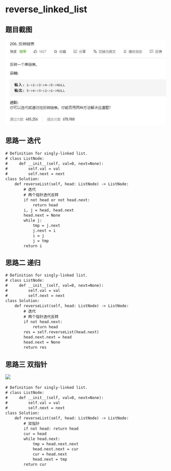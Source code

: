 # reverse_linked_list

## 题目截图
 ![](reverse_linked_list.jpg)

## 思路一 迭代



    # Definition for singly-linked list.
    # class ListNode:
    #     def __init__(self, val=0, next=None):
    #         self.val = val
    #         self.next = next
    class Solution:
        def reverseList(self, head: ListNode) -> ListNode:
            # 迭代
            # 两个指针迭代反转
            if not head or not head.next:
                return head
            i, j = head, head.next
            head.next = None
            while j:
                tmp = j.next
                j.next = i
                i = j
                j = tmp
            return i
            
            
## 思路二 递归


    # Definition for singly-linked list.
    # class ListNode:
    #     def __init__(self, val=0, next=None):
    #         self.val = val
    #         self.next = next
    class Solution:
        def reverseList(self, head: ListNode) -> ListNode:
            # 迭代
            # 两个指针迭代反转
            if not head.next:
                return head
            res = self.reverseList(head.next)
            head.next.next = head
            head.next = None
            return res
        
        
   
## 思路三 双指针

![](https://pic.leetcode-cn.com/1c8927d9ff605502793d81ab344dbc17e16d6db2d8dd789045f56af432079519.gif)


    # Definition for singly-linked list.
    # class ListNode:
    #     def __init__(self, val=0, next=None):
    #         self.val = val
    #         self.next = next
    class Solution:
        def reverseList(self, head: ListNode) -> ListNode:
            # 双指针
            if not head: return head
            cur = head
            while head.next:
                tmp = head.next.next
                head.next.next = cur
                cur = head.next
                head.next = tmp
            return cur